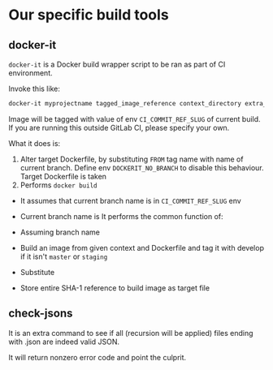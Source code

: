 # Our specific build tools

## docker-it

`docker-it` is a Docker build wrapper script to be ran as part of CI environment.

Invoke this like:

```bash
docker-it myprojectname tagged_image_reference context_directory extra_args_for_docker_build
```
Image will be tagged with value of env `CI_COMMIT_REF_SLUG` of current build. If you are 
running this outside GitLab CI, please specify your own.


What it does is:
1. Alter target Dockerfile, by substituting `FROM` tag name with name of current branch.
   Define env ``DOCKERIT_NO_BRANCH`` to disable this behaviour. Target Dockerfile is taken 
2. Performs `docker build` 

* It assumes that current branch name is in `CI_COMMIT_REF_SLUG` env 

* Current branch name is 
It performs the common function of:

* Assuming branch name

* Build an image from given context and Dockerfile and tag it with develop if it isn't `master` or `staging`
* Substitute 
* Store entire SHA-1 reference to build image as target file

## check-jsons

It is an extra command to see if all (recursion will be applied) files ending
with .json are indeed valid JSON. 

It will return nonzero error code and point the culprit.
